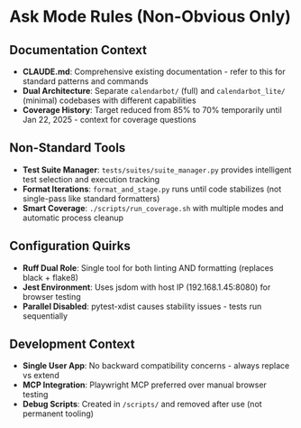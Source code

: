 # Ask Mode Rules (Non-Obvious Only)

## Documentation Context
- **CLAUDE.md**: Comprehensive existing documentation - refer to this for standard patterns and commands
- **Dual Architecture**: Separate `calendarbot/` (full) and `calendarbot_lite/` (minimal) codebases with different capabilities
- **Coverage History**: Target reduced from 85% to 70% temporarily until Jan 22, 2025 - context for coverage questions

## Non-Standard Tools
- **Test Suite Manager**: `tests/suites/suite_manager.py` provides intelligent test selection and execution tracking
- **Format Iterations**: `format_and_stage.py` runs until code stabilizes (not single-pass like standard formatters)
- **Smart Coverage**: `./scripts/run_coverage.sh` with multiple modes and automatic process cleanup

## Configuration Quirks
- **Ruff Dual Role**: Single tool for both linting AND formatting (replaces black + flake8)
- **Jest Environment**: Uses jsdom with host IP (192.168.1.45:8080) for browser testing
- **Parallel Disabled**: pytest-xdist causes stability issues - tests run sequentially

## Development Context
- **Single User App**: No backward compatibility concerns - always replace vs extend
- **MCP Integration**: Playwright MCP preferred over manual browser testing
- **Debug Scripts**: Created in `/scripts/` and removed after use (not permanent tooling)